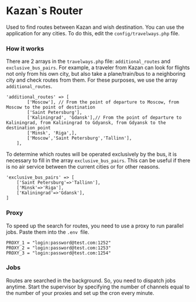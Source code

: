# Kazan`s Router
Used to find routes between Kazan and wish destination.
You can use the application for any cities. To do this, edit the `config/travelways.php` file.

### How it works
There are 2 arrays in the `travelways.php` file: `additional_routes` and `exclusive_bus_pairs`.
For example, a traveler from Kazan can look for flights not only from his own city, but also take a plane/train/bus to a neighboring city and check routes from them. For these purposes, we use the array `additional_routes`.

```
'additional_routes' => [
        ['Moscow'], // From the point of departure to Moscow, from Moscow to the point of destination
        ['Saint Petersburg'],
        ['Kaliningrad', 'Gdansk'],// From the point of departure to Kaliningrad, from Kaliningrad to Gdyansk, from Gdyansk to the destination point
        ['Minsk', 'Riga',],
        ['Moscow','Saint Petersburg','Tallinn'],
    ],
```
To determine which routes will be operated exclusively by the bus, it is necessary to fill in the array `exclusive_bus_pairs`. This can be useful if there is no air service between the current cities or for other reasons.

```
'exclusive_bus_pairs' => [
    ['Saint Petersburg'=>'Tallinn'],
    ['Minsk'=>'Riga'],
    ['Kaliningrad'=>'Gdansk'],
]
```

### Proxy
To speed up the search for routes, you need to use a proxy to run parallel jobs.
Paste them into the `.env `file. 

```
PROXY_1 = "login:password@test.com:1252"
PROXY_2 = "login:password@test.com:1253"
PROXY_3 = "login:password@test.com:1254"
```

### Jobs
Routes are searched in the background. So, you need to dispatch jobs anytime.
Start the supervisor by specifying the number of channels equal to the number of your proxies and set up the cron every minute.


